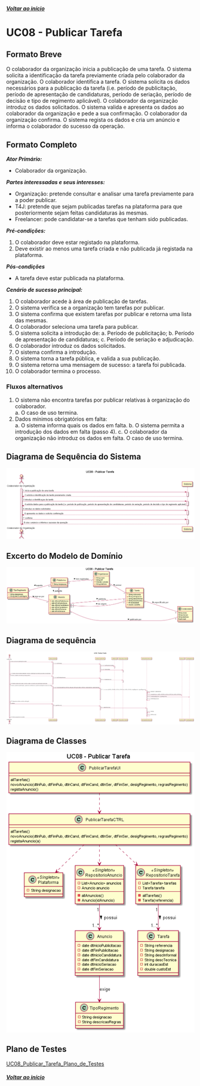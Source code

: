 ##### [Voltar ao início](https://github.com/blestonbandeiraUPSKILL/upskill_java1_labprg_grupo2/tree/main/README.md)

# UC08 - Publicar Tarefa

## Formato Breve

O colaborador da organização inicia a publicação de uma tarefa. O sistema solicita a identificação da tarefa previamente criada pelo colaborador da organização. O colaborador identifica a tarefa. O sistema solicita os dados necessários para a publicação da tarefa (i.e. período de publicitação, período de apresentação de candidaturas, período de seriação, período de decisão e tipo de regimento aplicável). O colaborador da organização introduz os dados solicitados. O sistema valida e apresenta os dados ao colaborador da organização e pede a sua confirmação. O colaborador da organização confirma. O sistema regista os dados e cria um anúncio e informa o colaborador do sucesso da operação.

## Formato Completo

**_Ator Primário:_**

- Colaborador da organização.

**_Partes interessadas e seus interesses:_**

- Organização: pretende consultar e analisar uma tarefa previamente para a poder publicar.
- T4J: pretende que sejam publicadas tarefas na plataforma para que posteriormente sejam feitas candidaturas às mesmas.
- Freelancer: pode candidatar-se a tarefas que tenham sido publicadas.

**_Pré-condições:_**

1. O colaborador deve estar registado na plataforma.
2. Deve existir ao menos uma tarefa criada e não publicada já registada na plataforma.

**_Pós-condições_**

- A tarefa deve estar publicada na plataforma.

**_Cenário de sucesso principal:_**

1.	O colaborador acede à área de publicação de tarefas.
2.	O sistema verifica se a organização tem tarefas por publicar.
3.	O sistema confirma que existem tarefas por publicar e retorna uma lista das mesmas.
4.	O colaborador seleciona uma tarefa para publicar.
5.	O sistema solicita a introdução de:
    a.	Período de publicitação;
    b.	Período de apresentação de candidaturas;
    c.	Período de seriação e adjudicação.
6.	O colaborador introduz os dados solicitados.
7.	O sistema confirma a introdução.
8.	O sistema torna a tarefa pública, e valida a sua publicação.
9.	O sistema retorna uma mensagem de sucesso: a tarefa foi publicada.
10.	O colaborador termina o processo.

### Fluxos alternativos

1.	O sistema não encontra tarefas por publicar relativas à organização do colaborador. <br/>
    a. O caso de uso termina.
2.	Dados mínimos obrigatórios em falta: <br/>
    a.	O sistema informa quais os dados em falta.
    b.	O sistema permita a introdução dos dados em falta (passo 4).
    c.	O colaborador da organização não introduz os dados em falta.
    O caso de uso termina.

## Diagrama de Sequência do Sistema
![UC08_Publicar_Tarefa](https://github.com/blestonbandeiraUPSKILL/upskill_java1_labprg_grupo2/blob/main/Documenta%C3%A7%C3%A3o/Sprint%203/UC08_Publicar_Tarefa/UC08_Publicar_Tarefa.png)

## Excerto do Modelo de Domínio
![UC08_ExcertoMD_Publicar_Tarefa](https://github.com/blestonbandeiraUPSKILL/upskill_java1_labprg_grupo2/blob/main/Documenta%C3%A7%C3%A3o/Sprint%203/UC08_Publicar_Tarefa/UC08_ExcertoMD_Publicar_Tarefa.png)

## Diagrama de sequência <br/>
![UC08_Publicar_Tarefa_Diagrama_Sequencia](https://github.com/blestonbandeiraUPSKILL/upskill_java1_labprg_grupo2/blob/main/Documenta%C3%A7%C3%A3o/Sprint%203/UC08_Publicar_Tarefa/UC08_Publicar_Tarefa_Diagrama_Sequencia.png)

## Diagrama de Classes <br/>
![UC08_Publicar_Tarefa_DiagClas](https://github.com/blestonbandeiraUPSKILL/upskill_java1_labprg_grupo2/blob/main/Documenta%C3%A7%C3%A3o/Sprint%203/UC08_Publicar_Tarefa/UC08_Publicar_Tarefa_DiagClas.png)

## Plano de Testes <br/>
[UC08_Publicar_Tarefa_Plano_de_Testes](https://github.com/blestonbandeiraUPSKILL/upskill_java1_labprg_grupo2/blob/main/Documenta%C3%A7%C3%A3o/Sprint%203/UC08_Publicar_Tarefa/UC08_Publicar_Tarefa_Plano_de_Testes.md)

##### [Voltar ao início](https://github.com/blestonbandeiraUPSKILL/upskill_java1_labprg_grupo2/tree/main/README.md)
